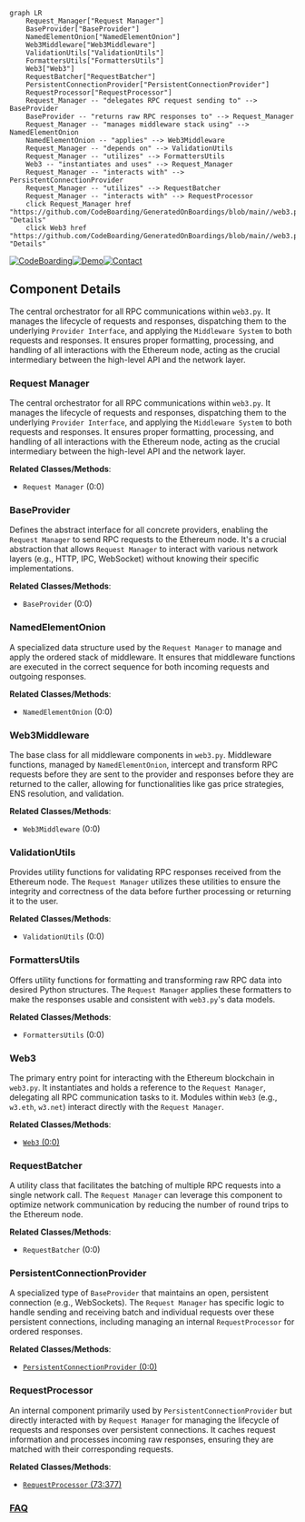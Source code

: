 ```mermaid
graph LR
    Request_Manager["Request Manager"]
    BaseProvider["BaseProvider"]
    NamedElementOnion["NamedElementOnion"]
    Web3Middleware["Web3Middleware"]
    ValidationUtils["ValidationUtils"]
    FormattersUtils["FormattersUtils"]
    Web3["Web3"]
    RequestBatcher["RequestBatcher"]
    PersistentConnectionProvider["PersistentConnectionProvider"]
    RequestProcessor["RequestProcessor"]
    Request_Manager -- "delegates RPC request sending to" --> BaseProvider
    BaseProvider -- "returns raw RPC responses to" --> Request_Manager
    Request_Manager -- "manages middleware stack using" --> NamedElementOnion
    NamedElementOnion -- "applies" --> Web3Middleware
    Request_Manager -- "depends on" --> ValidationUtils
    Request_Manager -- "utilizes" --> FormattersUtils
    Web3 -- "instantiates and uses" --> Request_Manager
    Request_Manager -- "interacts with" --> PersistentConnectionProvider
    Request_Manager -- "utilizes" --> RequestBatcher
    Request_Manager -- "interacts with" --> RequestProcessor
    click Request_Manager href "https://github.com/CodeBoarding/GeneratedOnBoardings/blob/main//web3.py/Request_Manager.md" "Details"
    click Web3 href "https://github.com/CodeBoarding/GeneratedOnBoardings/blob/main//web3.py/Web3.md" "Details"
```
[![CodeBoarding](https://img.shields.io/badge/Generated%20by-CodeBoarding-9cf?style=flat-square)](https://github.com/CodeBoarding/GeneratedOnBoardings)[![Demo](https://img.shields.io/badge/Try%20our-Demo-blue?style=flat-square)](https://www.codeboarding.org/demo)[![Contact](https://img.shields.io/badge/Contact%20us%20-%20contact@codeboarding.org-lightgrey?style=flat-square)](mailto:contact@codeboarding.org)

## Component Details

The central orchestrator for all RPC communications within `web3.py`. It manages the lifecycle of requests and responses, dispatching them to the underlying `Provider Interface`, and applying the `Middleware System` to both requests and responses. It ensures proper formatting, processing, and handling of all interactions with the Ethereum node, acting as the crucial intermediary between the high-level API and the network layer.

### Request Manager
The central orchestrator for all RPC communications within `web3.py`. It manages the lifecycle of requests and responses, dispatching them to the underlying `Provider Interface`, and applying the `Middleware System` to both requests and responses. It ensures proper formatting, processing, and handling of all interactions with the Ethereum node, acting as the crucial intermediary between the high-level API and the network layer.


**Related Classes/Methods**:

- `Request Manager` (0:0)


### BaseProvider
Defines the abstract interface for all concrete providers, enabling the `Request Manager` to send RPC requests to the Ethereum node. It's a crucial abstraction that allows `Request Manager` to interact with various network layers (e.g., HTTP, IPC, WebSocket) without knowing their specific implementations.


**Related Classes/Methods**:

- `BaseProvider` (0:0)


### NamedElementOnion
A specialized data structure used by the `Request Manager` to manage and apply the ordered stack of middleware. It ensures that middleware functions are executed in the correct sequence for both incoming requests and outgoing responses.


**Related Classes/Methods**:

- `NamedElementOnion` (0:0)


### Web3Middleware
The base class for all middleware components in `web3.py`. Middleware functions, managed by `NamedElementOnion`, intercept and transform RPC requests before they are sent to the provider and responses before they are returned to the caller, allowing for functionalities like gas price strategies, ENS resolution, and validation.


**Related Classes/Methods**:

- `Web3Middleware` (0:0)


### ValidationUtils
Provides utility functions for validating RPC responses received from the Ethereum node. The `Request Manager` utilizes these utilities to ensure the integrity and correctness of the data before further processing or returning it to the user.


**Related Classes/Methods**:

- `ValidationUtils` (0:0)


### FormattersUtils
Offers utility functions for formatting and transforming raw RPC data into desired Python structures. The `Request Manager` applies these formatters to make the responses usable and consistent with `web3.py`'s data models.


**Related Classes/Methods**:

- `FormattersUtils` (0:0)


### Web3
The primary entry point for interacting with the Ethereum blockchain in `web3.py`. It instantiates and holds a reference to the `Request Manager`, delegating all RPC communication tasks to it. Modules within `Web3` (e.g., `w3.eth`, `w3.net`) interact directly with the `Request Manager`.


**Related Classes/Methods**:

- <a href="https://github.com/ethereum/web3.py/blob/master/conftest.py#L0-L0" target="_blank" rel="noopener noreferrer">`Web3` (0:0)</a>


### RequestBatcher
A utility class that facilitates the batching of multiple RPC requests into a single network call. The `Request Manager` can leverage this component to optimize network communication by reducing the number of round trips to the Ethereum node.


**Related Classes/Methods**:

- `RequestBatcher` (0:0)


### PersistentConnectionProvider
A specialized type of `BaseProvider` that maintains an open, persistent connection (e.g., WebSockets). The `Request Manager` has specific logic to handle sending and receiving batch and individual requests over these persistent connections, including managing an internal `RequestProcessor` for ordered responses.


**Related Classes/Methods**:

- <a href="https://github.com/ethereum/web3.py/blob/master/web3/_utils/module_testing/persistent_connection_provider.py#L0-L0" target="_blank" rel="noopener noreferrer">`PersistentConnectionProvider` (0:0)</a>


### RequestProcessor
An internal component primarily used by `PersistentConnectionProvider` but directly interacted with by `Request Manager` for managing the lifecycle of requests and responses over persistent connections. It caches request information and processes incoming raw responses, ensuring they are matched with their corresponding requests.


**Related Classes/Methods**:

- <a href="https://github.com/ethereum/web3.py/blob/master/web3/providers/persistent/request_processor.py#L73-L377" target="_blank" rel="noopener noreferrer">`RequestProcessor` (73:377)</a>




### [FAQ](https://github.com/CodeBoarding/GeneratedOnBoardings/tree/main?tab=readme-ov-file#faq)